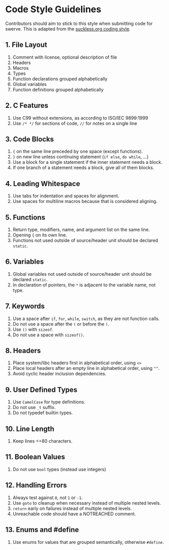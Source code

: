 # Code Style Guidelines

Contributors should aim to stick to this style when submitting code for swerve.
This is adapted from the [suckless.org coding
style](https://suckless.org/coding_style/).

## 1. File Layout

1. Comment with license, optional description of file
2. Headers
3. Macros
4. Types
5. Function declarations grouped alphabetically
6. Global variables
7. Function definitions grouped alphabetically

## 2. C Features

1. Use C99 without extensions, as according to ISO/IEC 9899:1999
2. Use `/* */` for sections of code, `//` for notes on a single line

## 3. Code Blocks

1. `{` on the same line preceded by one space (except functions).
2. `}` on new line unless continuing statement (`if else`, `do while`, ...)
3. Use a block for a single statement if the inner statement needs a block.
4. If one branch of a statement needs a block, give all of them blocks.

## 4. Leading Whitespace

1. Use tabs for indentation and spaces for alignment.
2. Use spaces for multiline macros because that is considered aligning.

## 5. Functions

1. Return type, modifiers, name, and argument list on the same line.
2. Opening `{` on its own line.
3. Functions not used outside of source/header unit should be declared `static`.

## 6. Variables

1. Global variables not used outside of source/header unit should be declared
   `static`.
2. In declaration of pointers, the `*` is adjacent to the variable name, not
   type.

## 7. Keywords

1. Use a space after `if`, `for`, `while`, `switch`, as they are not function
   calls.
2. Do not use a space after the `(` or before the `)`.
3. Use `()` with `sizeof`.
4. Do not use a space with `sizeof()`.

## 8. Headers

1. Place system/libc headers first in alphabetical order, using `<>`
2. Place local headers after an empty line in alphabetical order, using `""`.
3. Avoid cyclic header inclusion dependencies.

## 9. User Defined Types

1. Use `CamelCase` for type definitions.
2. Do not use `_t` suffix.
3. Do not typedef builtin types.

## 10. Line Length

1. Keep lines <=80 characters.

## 11. Boolean Values

1. Do not use `bool` types (instead use integers)

## 12. Handling Errors

1. Always test against `0`, not `1` or `-1`.
2. Use `goto` to cleanup when necessary instead of multiple nested levels.
3. `return` early on failures instead of multiple nested levels.
4. Unreachable code should have a NOTREACHED comment.

## 13. Enums and #define

1. Use enums for values that are grouped semantically, otherwise `#define`.

